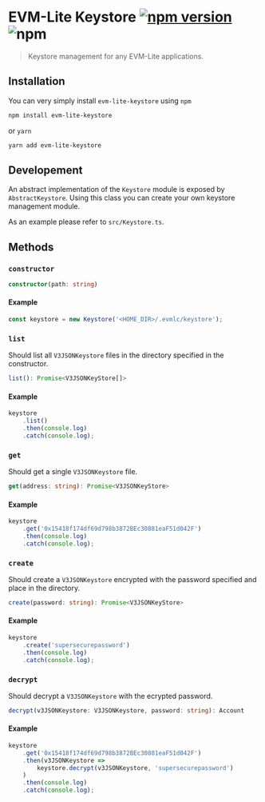 # EVM-Lite Keystore [![npm version](https://badge.fury.io/js/evm-lite-keystore.svg)](https://badge.fury.io/js/evm-lite-keystore) ![npm](https://img.shields.io/npm/dm/evm-lite-keystore.svg)

> Keystore management for any EVM-Lite applications.

## Installation

You can very simply install `evm-lite-keystore` using `npm`

```bash
npm install evm-lite-keystore
```

or `yarn`

```bash
yarn add evm-lite-keystore
```

## Developement

An abstract implementation of the `Keystore` module is exposed by `AbstractKeystore`. Using this class you can create your own keystore management module.

As an example please refer to `src/Keystore.ts`.

## Methods

### `constructor`

```typescript
constructor(path: string)
```

#### Example

```typescript
const keystore = new Keystore('<HOME_DIR>/.evmlc/keystore');
```

### `list`

Should list all `V3JSONKeystore` files in the directory specified in the constructor.

```typescript
list(): Promise<V3JSONKeyStore[]>
```

#### Example

```typescript
keystore
	.list()
	.then(console.log)
	.catch(console.log);
```

### `get`

Should get a single `V3JSONKeystore` file.

```typescript
get(address: string): Promise<V3JSONKeyStore>
```

#### Example

```typescript
keystore
	.get('0x15418f174df69d798b3872BEc30881eaF51d042F')
	.then(console.log)
	.catch(console.log);
```

### `create`

Should create a `V3JSONKeystore` encrypted with the password specified and place in the directory.

```typescript
create(password: string): Promise<V3JSONKeyStore>
```

#### Example

```typescript
keystore
	.create('supersecurepassword')
	.then(console.log)
	.catch(console.log);
```

### `decrypt`

Should decrypt a `V3JSONKeystore` with the ecrypted password.

```typescript
decrypt(v3JSONKeystore: V3JSONKeystore, password: string): Account
```

#### Example

```typescript
keystore
	.get('0x15418f174df69d798b3872BEc30881eaF51d042F')
	.then(v3JSONKeystore =>
		keystore.decrypt(v3JSONKeystore, 'supersecurepassword')
	)
	.then(console.log)
	.catch(console.log);
```

<!--
- `create()` - create a single `V3JSONKeystore` file
- `update()` - update the password on a single `V3JSONKeystore` file
- `import()` - import a single `V3JSONKeystore` file
- `export()` - export a single `V3JSONKeystore` file -->
